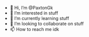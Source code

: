- 👋 Hi, I’m @PaxtonGk
- 👀 I’m interested in stuff
- 🌱 I’m currently learning stuff
- 💞️ I’m looking to collaborate on stuff
- 📫 How to reach me idk

<!---
PaxtonGk/PaxtonGk is a ✨ special ✨ repository because its `README.md` (this file) appears on your GitHub profile.
You can click the Preview link to take a look at your changes.
--->
